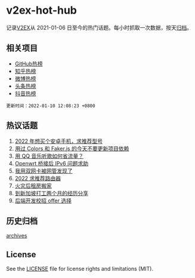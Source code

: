 # v2ex-hot-hub

 记录[V2EX](https://www.v2ex.com/)从 2021-01-06 日至今的热门话题。每小时抓取一次数据，按天[归档](archives)。
 
 ## 相关项目

- [GitHub热榜](https://github.com/lonnyzhang423/github-hot-hub)
- [知乎热榜](https://github.com/lonnyzhang423/zhihu-hot-hub)
- [微博热榜](https://github.com/lonnyzhang423/weibo-hot-hub)
- [头条热榜](https://github.com/lonnyzhang423/toutiao-hot-hub)
- [抖音热榜](https://github.com/lonnyzhang423/douyin-hot-hub)


 `更新时间：2022-01-10 12:08:23 +0800`

## 热议话题

1. [2022 年想买个安卓手机，求推荐型号](https://www.v2ex.com/t/827105)
1. [用过 Colors 和 Faker.js 的今天不要更新项目依赖](https://www.v2ex.com/t/827224)
1. [用 QQ 音乐听歌如何省流量？](https://www.v2ex.com/t/827208)
1. [Openwrt 桥接后 IPv6 问题求助](https://www.v2ex.com/t/827161)
1. [我用双网卡被网管发现了](https://www.v2ex.com/t/827166)
1. [2022 求推荐路由器](https://www.v2ex.com/t/827212)
1. [火灾后租房搬家](https://www.v2ex.com/t/827162)
1. [到新加坡打工两个月的经历分享](https://www.v2ex.com/t/827199)
1. [后端开发校招 offer 选择](https://www.v2ex.com/t/827223)

## 历史归档

[archives](archives)

## License

See the [LICENSE](LICENSE) file for license rights and limitations (MIT).
